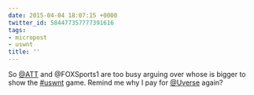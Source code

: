```yaml
---
date: 2015-04-04 18:07:15 +0000
twitter_id: 584477357777391616
tags:
- micropost
- uswnt
title: ''
---
```


So [@ATT](https://twitter.com/ATT) and @FOXSports1 are too busy arguing over whose is bigger to show the [#uswnt](https://twitter.com/hashtag/uswnt) game. Remind me why I pay for [@Uverse](https://twitter.com/Uverse) again?
